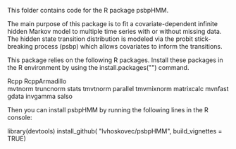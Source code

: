 

This folder contains code for the R package psbpHMM. 

The main purpose of this package is to fit a covariate-dependent infinite hidden Markov model to multiple time series with or without missing data. The hidden state transition distribution is modeled via the probit stick-breaking process (psbp) which allows covariates to inform the transitions. 


This package relies on the following R packages. Install these packages in the R environment by using the install.packages("") command.  

Rcpp 
RcppArmadillo  
mvtnorm 
truncnorm
stats
tmvtnorm
parallel
tmvmixnorm
matrixcalc
mvnfast
gdata
invgamma
salso

Then you can install psbpHMM by running the following lines in the R console: 

library(devtools)
install_github( "lvhoskovec/psbpHMM", build_vignettes = TRUE)


